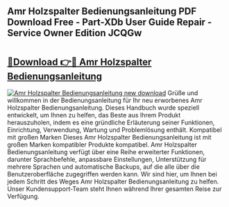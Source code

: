 ## Amr Holzspalter Bedienungsanleitung PDF Download Free - Part-XDb User Guide Repair - Service Owner Edition JCQGw

# <h2><a href="http://df0she.blite.top/?on=Amr+Holzspalter+Bedienungsanleitung">🔗Download 👉🔴 Amr Holzspalter Bedienungsanleitung</a></h2>

[![Amr Holzspalter Bedienungsanleitung new download](https://i.imgur.com/lujVjoI.png)](http://df0she.blite.top/?on=Amr+Holzspalter+Bedienungsanleitung)
Grüße und willkommen in der Bedienungsanleitung für Ihr neu erworbenes Amr Holzspalter Bedienungsanleitung. Dieses Handbuch wurde speziell entwickelt, um Ihnen zu helfen, das Beste aus Ihrem Produkt herauszuholen, indem es eine gründliche Erläuterung seiner Funktionen, Einrichtung, Verwendung, Wartung und Problemlösung enthält. Kompatibel mit großen Marken Dieses Amr Holzspalter Bedienungsanleitung ist mit großen Marken kompatibler Produkte kompatibel. Amr Holzspalter Bedienungsanleitung verfügt über eine Reihe erweiterter Funktionen, darunter Sprachbefehle, anpassbare Einstellungen, Unterstützung für mehrere Sprachen und automatische Backups, auf die alle über die Benutzeroberfläche zugegriffen werden kann. Wir sind hier, um Ihnen bei jedem Schritt des Weges Amr Holzspalter Bedienungsanleitung zu helfen. Unser Kundensupport-Team steht Ihnen während Ihrer gesamten Reise zur Verfügung.
